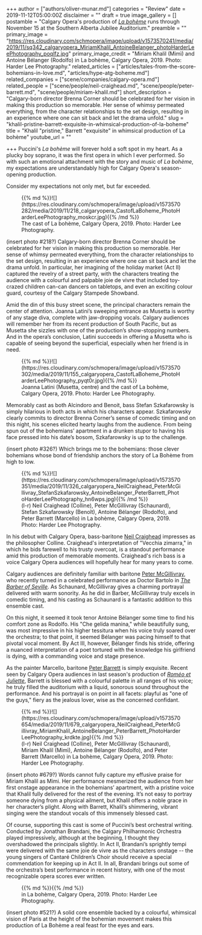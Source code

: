 +++
author = ["authors/oliver-munar.md"]
categories = "Review"
date = 2019-11-12T05:00:00Z
disclaimer = ""
draft = true
image_gallery = []
postamble = "Calgary Opera's production of [_La bohème_](https://www.calgaryopera.com/19-20/la_boheme) runs through November 15 at the Southern Alberta Jubilee Auditorium."
preamble = ""
primary_image = "https://res.cloudinary.com/schmopera/image/upload/v1573570241/media/2019/11/sq342_calgaryopera_MiriamKhalil_AntoineBelanger_photoHarderLeePhotography_poqlfz.jpg"
primary_image_credit = "Miriam Khalil (Mimì) and Antoine Bélanger (Rodolfo) in La bohème, Calgary Opera, 2019. Photo: Harder Lee Photography."
related_articles = ["articles/tales-from-the-score-bohemians-in-love.md", "articles/hype-atg-boheme.md"]
related_companies = ["scene/companies/calgary-opera.md"]
related_people = ["scene/people/neil-craighead.md", "scene/people/peter-barrett.md", "scene/people/miriam-khalil.md"]
short_description = "Calgary-born director Brenna Corner should be celebrated for her vision in making this production so memorable. Her sense of whimsy permeated everything, from the character relationships to the set design, resulting in an experience where one can sit back and let the drama unfold."
slug = "khalil-pristine-barrett-exquisite-in-whimsical-production-of-la-boheme"
title = "Khalil \"pristine,\" Barrett \"exquisite\" in whimsical production of La bohème"
youtube_url = ""

+++
Puccini's _La bohème_ will forever hold a soft spot in my heart. As a plucky boy soprano, it was the first opera in which I ever performed. So with such an emotional attachment with the story and music of _La bohème_, my expectations are understandably high for Calgary Opera's season-opening production.

Consider my expectations not only met, but far exceeded.

<figure data-type="image">{{% md %}}![](https://res.cloudinary.com/schmopera/image/upload/v1573570282/media/2019/11/218_calgaryopera_CastofLaBoheme_PhotoHarderLeePhotography_moskcr.jpg){{% /md %}}

<figcaption>The cast of La bohème, Calgary Opera, 2019. Photo: Harder Lee Photography.</figcaption>  
</figure>

(insert photo #218?) Calgary-born director Brenna Corner should be celebrated for her vision in making this production so memorable. Her sense of whimsy permeated everything, from the character relationships to the set design, resulting in an experience where one can sit back and let the drama unfold. In particular, her imagining of the holiday market (Act II) captured the revelry of a street party, with the characters treating the audience with a colourful and palpable joie de vivre that included toy-crazed children can-can dancers on tabletops, and even an exciting colour guard, courtesy of the Calgary Stampede Showband.

Amid the din of this busy street scene, the principal characters remain the center of attention. Joanna Latini’s sweeping entrance as Musetta is worthy of any stage diva, complete with jaw-dropping vocals. Calgary audiences will remember her from its recent production of South Pacific, but as Musetta she sizzles with one of the production’s show-stopping numbers. And in the opera’s conclusion, Latini succeeds in offering a Musetta who is capable of seeing beyond the superficial, especially when her friend is in need.

<figure data-type="image">{{% md %}}![](https://res.cloudinary.com/schmopera/image/upload/v1573570302/media/2019/11/155_calgaryopera_CastofLaBoheme_PhotoHarderLeePhotography_pyqt0r.jpg){{% /md %}}

<figcaption>Joanna Latini (Musetta, centre) and the cast of La bohème, Calgary Opera, 2019. Photo: Harder Lee Photography.</figcaption>  
</figure>

Memorably cast as both Alcindoro and Benoit, bass Stefan Szkafarowsky is simply hilarious in both acts in which his characters appear. Szkafarowsky clearly commits to director Brenna Corner’s sense of comedic timing and on this night, his scenes elicited hearty laughs from the audience. From being spun out of the bohemians’ apartment in a drunken stupor to having his face pressed into his date’s bosom, Szkafarowsky is up to the challenge.

(insert photo #326?) Which brings me to the bohemians: those clever bohemians whose bond of friendship anchors the story of La Bohème from high to low.

<figure data-type="image">{{% md %}}![](https://res.cloudinary.com/schmopera/image/upload/v1573570351/media/2019/11/326_calgaryopera_NeilCraighead_PeterMcGillivray_StefanSzkafarowsky_AntoineBelanger_PeterBarrett_PhotoHarderLeePhotography_hn6wps.jpg){{% /md %}}

<figcaption>(l-r) Neil Craighead (Colline), Peter McGillivray (Schaunard), Stefan Szkafarowsky (Benoît), Antoine Bélanger (Rodolfo), and Peter Barrett (Marcello) in La bohème, Calgary Opera, 2019. Photo: Harder Lee Photography.</figcaption>  
</figure>

In his debut with Calgary Opera, bass-baritone [Neil Craighead](/talking-with-singers-neil-craighead/) impresses as the philosopher Colline. Craighead's interpretation of "Vecchia zimarra," in which he bids farewell to his trusty overcoat, is a standout performance amid this production of memorable moments. Craighead's rich bass is a voice Calgary Opera audiences will hopefully hear for many years to come.

Calgary audiences are definitely familiar with baritone [Peter McGillivray](/talking-with-singers-peter-mcgillivray/), who recently turned in a celebrated performance as Doctor Bartolo in [_The Barber of Seville_](/calgary-opera-delivers-comedy-gold-with-well-cast-barber/). As Schaunard, McGillivray gives a charming portrayal delivered with warm sonority. As he did in Barber, McGillivray truly excels in comedic timing, and his casting as Schaunard is a fantastic addition to this ensemble cast.

On this night, it seemed it took tenor Antoine Bélanger some time to find his comfort zone as Rodolfo. His "Che gelida manina," while beautifully sung, was most impressive in his higher tessitura when his voice truly soared over the orchestra; to that point, it seemed Bélanger was pacing himself to that pivotal vocal moment. By Act III, however, Bélanger finds his stride, offering a nuanced interpretation of a poet tortured with the knowledge his girlfriend is dying, with a commanding voice and stage presence.

As the painter Marcello, baritone [Peter Barrett](/scene/people/peter-barrett/) is simply exquisite. Recent seen by Calgary Opera audiences in last season's production of [_Roméo et Juliette_](/star-crossd-lovers-cross-artistic-lines-in-new-co-production/), Barrett is blessed with a colourful palette in all ranges of his voice; he truly filled the auditorium with a liquid, sonorous sound throughout the performance. And his portrayal is on point in all facets: playful as "one of the guys," fiery as the jealous lover, wise as the concerned confidant.

<figure data-type="image">{{% md %}}![](https://res.cloudinary.com/schmopera/image/upload/v1573570654/media/2019/11/679_calgaryopera_NeilCraighead_PeterMcGillivray_MiriamKhalil_AntoineBelanger_PeterBarrett_PhotoHarderLeePhotography_krdkte.jpg){{% /md %}}

<figcaption>(l-r) Neil Craighead (Colline), Peter McGillivray (Schaunard), Miriam Khalil (Mimì), Antoine Bélanger (Rodolfo), and Peter Barrett (Marcello) in La bohème, Calgary Opera, 2019. Photo: Harder Lee Photography.</figcaption>  
</figure>

(insert photo #679?) Words cannot fully capture my effusive praise for Miriam Khalil as Mimi. Her performance mesmerized the audience from her first onstage appearance in the bohemians’ apartment, with a pristine voice that Khalil fully delivered for the rest of the evening. It’s not easy to portray someone dying from a physical ailment, but Khalil offers a noble grace in her character’s plight. Along with Barrett, Khalil’s shimmering, vibrant singing were the standout vocals of this immensely blessed cast.

Of course, supporting this cast is some of Puccini’s best orchestral writing. Conducted by Jonathan Brandani, the Calgary Philharmonic Orchestra played impressively, although at the beginning, I thought they overshadowed the principals slightly. In Act II, Brandani’s sprightly tempi were delivered with the same joie de vivre as the characters onstage -- the young singers of Cantaré Children’s Choir should receive a special commendation for keeping up in Act II. In all, Brandani brings out some of the orchestra’s best performance in recent history, with one of the most recognizable opera scores ever written.

<figure data-type="image">{{% md %}}{{% /md %}}

<figcaption> in La bohème, Calgary Opera, 2019. Photo: Harder Lee Photography.</figcaption>  
</figure>

(insert photo #521?) A solid core ensemble backed by a colourful, whimsical vision of Paris at the height of the bohemian movement makes this production of La Bohème a real feast for the eyes and ears.